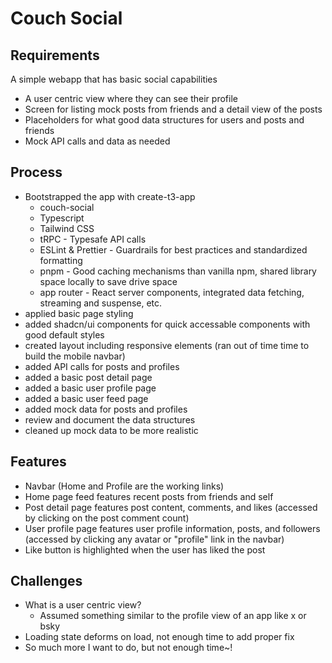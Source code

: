 # Couch Social

## Requirements

A simple webapp that has basic social capabilities

- A user centric view where they can see their profile
- Screen for listing mock posts from friends and a detail view of the posts
- Placeholders for what good data structures for users and posts and friends
- Mock API calls and data as needed

## Process

- Bootstrapped the app with create-t3-app
  - couch-social
  - Typescript
  - Tailwind CSS
  - tRPC - Typesafe API calls
  - ESLint & Prettier - Guardrails for best practices and standardized formatting
  - pnpm - Good caching mechanisms than vanilla npm, shared library space locally to save drive space
  - app router - React server components, integrated data fetching, streaming and suspense, etc.
- applied basic page styling
- added shadcn/ui components for quick accessable components with good default styles
- created layout including responsive elements (ran out of time time to build the mobile navbar)
- added API calls for posts and profiles
- added a basic post detail page
- added a basic user profile page
- added a basic user feed page
- added mock data for posts and profiles
- review and document the data structures
- cleaned up mock data to be more realistic

## Features

- Navbar (Home and Profile are the working links)
- Home page feed features recent posts from friends and self
- Post detail page features post content, comments, and likes (accessed by clicking on the post comment count)
- User profile page features user profile information, posts, and followers (accessed by clicking any avatar or "profile" link in the navbar)
- Like button is highlighted when the user has liked the post

## Challenges

- What is a user centric view?
  - Assumed something similar to the profile view of an app like x or bsky
- Loading state deforms on load, not enough time to add proper fix
- So much more I want to do, but not enough time~!
